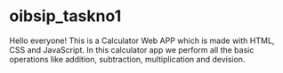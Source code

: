 # oibsip_taskno1
Hello everyone! This is a Calculator Web APP which is made with HTML, CSS and JavaScript.
In this calculator app we perform all the basic operations like addition, subtraction, multiplication and devision.
